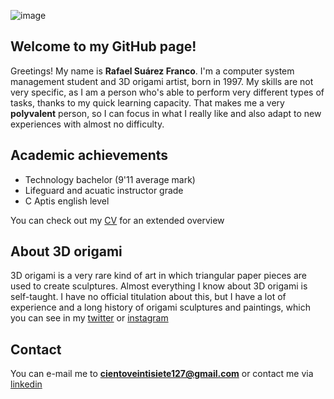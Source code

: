 ![image](https://github.com/RafaelSuarezFranco/RafaelSuarezFranco.github.io/master/rafa.jpg)

## Welcome to my GitHub page!

Greetings! My name is **Rafael Suárez Franco**. I'm a computer system management student and 3D origami artist, born in 1997. My skills are not very specific, as I am a person who's able to perform very different types of tasks, thanks to my quick learning capacity. That makes me a very 
**polyvalent** person, so I can focus in what I really like and also adapt to new experiences with almost no difficulty.

## Academic achievements
- Technology bachelor (9'11 average mark)
- Lifeguard and acuatic instructor grade
- C Aptis english level

You can check out my [CV](https://github.com/RafaelSuarezFranco/RafaelSuarezFranco.github.io/blob/master/curr%C3%ADculum.pdf) for an extended overview

## About 3D origami
3D origami is a very rare kind of art in which triangular paper pieces are used to create sculptures. Almost everything I know about 3D origami is self-taught. I have no official titulation about this, but I have a lot of experience and a long history of origami sculptures and paintings, which you can see in my [twitter](https://twitter.com/search?q=%40127origamisenp&src=typd&lang=es) or [instagram](https://www.instagram.com/127_origami_senpai/?hl=es)

## Contact
You can e-mail me to **cientoveintisiete127@gmail.com** or contact me via [linkedin](https://www.linkedin.com/in/rafael-su%C3%A1rez-franco-27136b174/)
